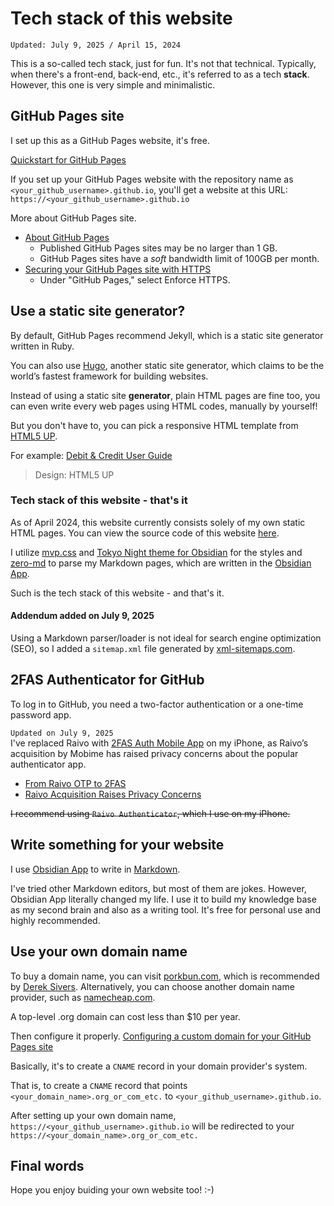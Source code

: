 # Tech stack of this website
`Updated: July 9, 2025 / April 15, 2024`

This is a so-called tech stack, just for fun. It's not that technical. Typically, when there's a front-end, back-end, etc., it's referred to as a tech **stack**. However, this one is very simple and minimalistic.

## GitHub Pages site
I set up this as a GitHub Pages website, it's free.

[Quickstart for GitHub Pages](https://docs.github.com/en/pages/quickstart)

If you set up your GitHub Pages website with the repository name as
`<your_github_username>.github.io`, you'll get a website at this URL:
`https://<your_github_username>.github.io`

More about GitHub Pages site.
- [About GitHub Pages](https://docs.github.com/en/github/working-with-github-pages/about-github-pages)
	- Published GitHub Pages sites may be no larger than 1 GB.
	- GitHub Pages sites have a *soft* bandwidth limit of 100GB per month.
- [Securing your GitHub Pages site with HTTPS](https://docs.github.com/en/github/working-with-github-pages/securing-your-github-pages-site-with-https)
	- Under "GitHub Pages," select Enforce HTTPS.

## Use a static site generator?
By default, GitHub Pages recommend Jekyll, which is a static site generator written in Ruby.

You can also use [Hugo](https://gohugo.io), another static site generator, which claims to be the world’s fastest framework for building websites.

Instead of using a static site **generator**, plain HTML pages are fine too, you can even write every web pages using HTML codes, manually by yourself!

But you don't have to, you can pick a responsive HTML template from [HTML5 UP](https://html5up.net/).

For example:
[Debit & Credit User Guide](https://debitandcredit.app/help/)
> Design: HTML5 UP

### Tech stack of this website - that's it
As of April 2024, this website currently consists solely of my own static HTML pages. You can view the source code of this website [here](https://github.com/jamesec/jamesec.github.com).

I utilize [mvp.css](https://github.com/andybrewer/mvp) and [Tokyo Night theme for Obsidian](https://github.com/tcmmichaelb139/obsidian-tokyonight/) for the styles and [zero-md](https://github.com/zerodevx/zero-md) to parse my Markdown pages, which are written in the [Obsidian App](https://obsidian.md/).

Such is the tech stack of this website - and that's it.

#### Addendum added on July 9, 2025
Using a Markdown parser/loader is not ideal for search engine optimization (SEO), so I added a `sitemap.xml` file generated by [xml-sitemaps.com](https://xml-sitemaps.com/).

## 2FAS Authenticator for GitHub
To log in to GitHub, you need a two-factor authentication or a one-time password app. 

`Updated on July 9, 2025`  
I've replaced Raivo with [2FAS Auth Mobile App](https://2fas.com/auth/) on my iPhone, as Raivo’s acquisition by Mobime has raised privacy concerns about the popular authenticator app.
- [From Raivo OTP to 2FAS](https://www.brycewray.com/posts/2023/07/from-raivo-otp-to-2fas/)
- [Raivo Acquisition Raises Privacy Concerns](https://safenotscammed.com/raivo-acquisition-raises-privacy-concerns/)

<del>I recommend using `Raivo Authenticator`, which I use on my iPhone.</del>

## Write something for your website
I use [Obsidian App](https://obsidian.md/) to write in [Markdown](https://markdownguide.org/).

I've tried other Markdown editors, but most of them are jokes. However, Obsidian App literally changed my life. I use it to build my knowledge base as my second brain and also as a writing tool. It's free for personal use and highly recommended.

## Use your own domain name
To buy a domain name, you can visit [porkbun.com](https://porkbun.com), which is recommended by [Derek Sivers](https://sive.rs/ti). Alternatively, you can choose another domain name provider, such as [namecheap.com](https://namecheap.com).

A top-level .org domain can cost less than $10 per year.

Then configure it properly.
[Configuring a custom domain for your GitHub Pages site](https://docs.github.com/en/pages/configuring-a-custom-domain-for-your-github-pages-site)

Basically, it's to create a `CNAME` record in your domain provider's system.

That is, to create a `CNAME` record that points `<your_domain_name>.org_or_com_etc.` to `<your_github_username>.github.io`.

After setting up your own domain name,
`https://<your_github_username>.github.io` will be redirected to your
`https://<your_domain_name>.org_or_com_etc.`

## Final words
Hope you enjoy buiding your own website too! :-)
